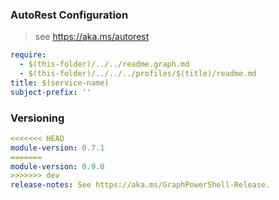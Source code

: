
### AutoRest Configuration

> see https://aka.ms/autorest

``` yaml
require:
  - $(this-folder)/../../readme.graph.md
  - $(this-folder)/../../../profiles/$(title)/readme.md
title: $(service-name)
subject-prefix: ''
```

### Versioning

``` yaml
<<<<<<< HEAD
module-version: 0.7.1
=======
module-version: 0.9.0
>>>>>>> dev
release-notes: See https://aka.ms/GraphPowerShell-Release.
```
